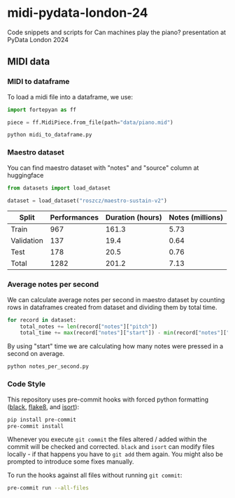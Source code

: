 # midi-pydata-london-24
Code snippets and scripts for Can machines play the piano? presentation at PyData London 2024
## MIDI data
### MIDI to dataframe
To load a midi file into a dataframe, we use:
```py
import fortepyan as ff

piece = ff.MidiPiece.from_file(path="data/piano.mid")
```

```shell
python midi_to_dataframe.py
```
### Maestro dataset
You can find maestro dataset with "notes" and "source" column at huggingface
```py
from datasets import load_dataset

dataset = load_dataset("roszcz/maestro-sustain-v2")
```

| Split       | Performances | Duration (hours)  | Notes (millions) |
|-------------|--------------|-------------------|------------------|
| Train       | 967          | 161.3             | 5.73             |
| Validation  | 137          | 19.4              | 0.64             |
| Test        | 178          | 20.5              | 0.76             |
| Total       | 1282         | 201.2             | 7.13             |


### Average notes per second
We can calculate average notes per second in maestro dataset by counting rows in dataframes created from
dataset and dividing them by total time.
```py
for record in dataset:
    total_notes += len(record["notes"]["pitch"])
    total_time += max(record["notes"]["start"]) - min(record["notes"]["start"])
```
By using "start" time we are calculating how many notes were pressed in a second on average.

```shell
python notes_per_second.py
```

### Code Style

This repository uses pre-commit hooks with forced python formatting ([black](https://github.com/psf/black),
[flake8](https://flake8.pycqa.org/en/latest/), and [isort](https://pycqa.github.io/isort/)):

```sh
pip install pre-commit
pre-commit install
```

Whenever you execute `git commit` the files altered / added within the commit will be checked and corrected.
`black` and `isort` can modify files locally - if that happens you have to `git add` them again.
You might also be prompted to introduce some fixes manually.

To run the hooks against all files without running `git commit`:

```sh
pre-commit run --all-files
```

